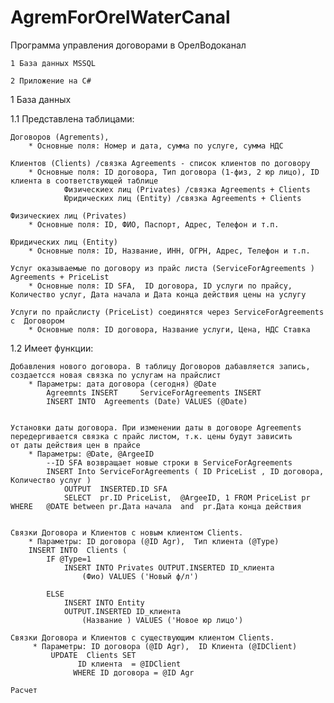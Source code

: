 # AgremForOrelWaterCanal
Программа управления договорами в ОрелВодоканал

    1 База данных MSSQL

    2 Приложение на C#


1 База данных

1.1 Представлена таблицами:

    Договоров (Agrements),
        * Основные поля: Номер и дата, сумма по услуге, сумма НДС
        
    Клиентов (Clients) /связка Agreements - список клиентов по договору
        * Основные поля: ID договора, Тип договора (1-физ, 2 юр лицо), ID клиента в соответствующей таблице
                Физическиех лиц (Privates) /связка Agreements + Clients
                Юридических лиц (Entity) /связка Agreements + Clients
     
    Физическиех лиц (Privates)
        * Основные поля: ID, ФИО, Паспорт, Адрес, Телефон и т.п.

    Юридических лиц (Entity)
        * Основные поля: ID, Название, ИНН, ОГРН, Адрес, Телефон и т.п.

    Услуг оказываемые по договору из прайс листа (ServiceForAgreements ) Agreements + PriceList
        * Основные поля: ID SFA,  ID договора, ID услуги по прайсу, Количество услуг, Дата начала и Дата конца действия цены на услугу
        
    Услуги по прайслисту (PriceList) соединятся через ServiceForAgreements с  Договором
        * Основные поля: ID договора, Название услуги, Цена, НДС Ставка
    

1.2 Имеет функции:
    
    Добавления нового договора. В таблицу Договоров дабавляется запись, создаетсся новая связка по услугам на прайслист
        * Параметры: дата договора (сегодня) @Date
            Agreemnts INSERT     ServiceForAgreements INSERT 
            INSERT INTO  Agreements (Date) VALUES (@Date)
        
    
    Установки даты договора. При изменении даты в договоре Agreements передергивается связка с прайс листом, т.к. цены будут зависить
    от даты действия цен в прайсе
        * Параметры: @Date, @ArgeeID
            --ID SFA возвращает новые строки в ServiceForAgreements
            INSERT Into ServiceForAgreements ( ID PriceList , ID договора, Количество услуг ) 
                OUTPUT  INSERTED.ID SFA
                SELECT  pr.ID PriceList,  @ArgeeID, 1 FROM PriceList pr WHERE   @DATE between pr.Дата начала  and  pr.Дата конца действия
            

    Связки Договора и Клиентов c новым клиентом Clients.
        * Параметры: ID договора (@ID Agr),  Тип клиента (@Type)
        INSERT INTO  Clients (
            IF @Type=1
                INSERT INTO Privates OUTPUT.INSERTED ID_клиента
                    (Фио) VALUES ('Новый ф/л')
                
            ELSE  
                INSERT INTO Entity 
                OUTPUT.INSERTED ID_клиента 
                    (Название ) VALUES ('Новое юр лицо')

    Связки Договора и Клиентов с существующим клиентом Clients.
         * Параметры: ID договора (@ID Agr),  ID Клиента (@IDClient)
             UPDATE  Clients SET 
                   ID клиента  = @IDClient
                  WHERE ID договора = @ID Agr 
    
    Расчет
            
    
    
    
